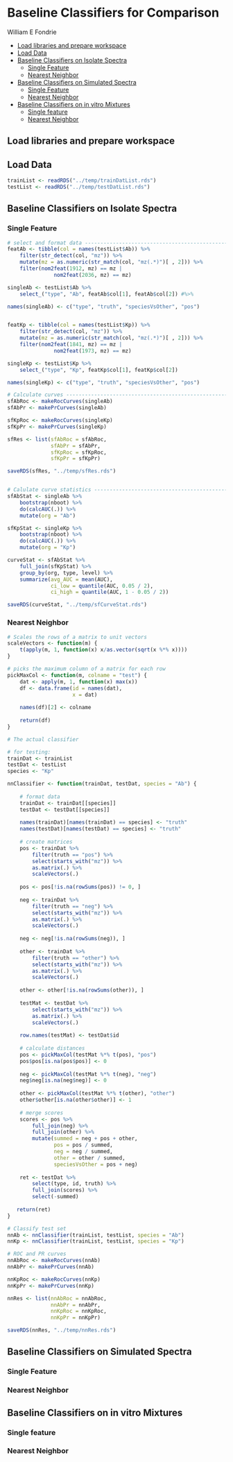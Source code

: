 Baseline Classifiers for Comparison
================
William E Fondrie

-   [Load libraries and prepare workspace](#load-libraries-and-prepare-workspace)
-   [Load Data](#load-data)
-   [Baseline Classifiers on Isolate Spectra](#baseline-classifiers-on-isolate-spectra)
    -   [Single Feature](#single-feature)
    -   [Nearest Neighbor](#nearest-neighbor)
-   [Baseline Classifiers on Simulated Spectra](#baseline-classifiers-on-simulated-spectra)
    -   [Single Feature](#single-feature-1)
    -   [Nearest Neighbor](#nearest-neighbor-1)
-   [Baseline Classifiers on in vitro Mixtures](#baseline-classifiers-on-in-vitro-mixtures)
    -   [Single feature](#single-feature-2)
    -   [Nearest Neighbor](#nearest-neighbor-2)

Load libraries and prepare workspace
------------------------------------

Load Data
---------

``` r
trainList <- readRDS("../temp/trainDatList.rds")
testList <- readRDS("../temp/testDatList.rds")
```

Baseline Classifiers on Isolate Spectra
---------------------------------------

### Single Feature

``` r
# select and format data -------------------------------------------------------
featAb <- tibble(col = names(testList$Ab)) %>%
    filter(str_detect(col, "mz")) %>%
    mutate(mz = as.numeric(str_match(col, "mz(.*)")[ , 2])) %>%
    filter(nom2feat(1912, mz) == mz |
               nom2feat(2036, mz) == mz)

singleAb <- testList$Ab %>%
    select_("type", "Ab", featAb$col[1], featAb$col[2]) #%>%

names(singleAb) <- c("type", "truth", "speciesVsOther", "pos")


featKp <- tibble(col = names(testList$Kp)) %>%
    filter(str_detect(col, "mz")) %>%
    mutate(mz = as.numeric(str_match(col, "mz(.*)")[ , 2])) %>%
    filter(nom2feat(1841, mz) == mz |
               nom2feat(1973, mz) == mz)

singleKp <- testList$Kp %>%
    select_("type", "Kp", featKp$col[1], featKp$col[2])

names(singleKp) <- c("type", "truth", "speciesVsOther", "pos")

# Calculate curves -------------------------------------------------------------
sfAbRoc <- makeRocCurves(singleAb)
sfAbPr <- makePrCurves(singleAb)

sfKpRoc <- makeRocCurves(singleKp)
sfKpPr <- makePrCurves(singleKp)

sfRes <- list(sfAbRoc = sfAbRoc,
              sfAbPr = sfAbPr,
              sfKpRoc = sfKpRoc,
              sfKpPr = sfKpPr)

saveRDS(sfRes, "../temp/sfRes.rds")


# Calulate curve statistics ----------------------------------------------------
sfAbStat <- singleAb %>%
    bootstrap(nboot) %>%
    do(calcAUC(.)) %>%
    mutate(org = "Ab")

sfKpStat <- singleKp %>%
    bootstrap(nboot) %>%
    do(calcAUC(.)) %>%
    mutate(org = "Kp")

curveStat <- sfAbStat %>%
    full_join(sfKpStat) %>% 
    group_by(org, type, level) %>%
    summarize(avg_AUC = mean(AUC),
              ci_low = quantile(AUC, 0.05 / 2),
              ci_high = quantile(AUC, 1 - 0.05 / 2))

saveRDS(curveStat, "../temp/sfCurveStat.rds")
```

### Nearest Neighbor

``` r
# Scales the rows of a matrix to unit vectors
scaleVectors <- function(m) {
    t(apply(m, 1, function(x) x/as.vector(sqrt(x %*% x))))
}

# picks the maximum column of a matrix for each row
pickMaxCol <- function(m, colname = "test") {
    dat <- apply(m, 1, function(x) max(x))
    df <- data.frame(id = names(dat),
                     x = dat)
    
    names(df)[2] <- colname
    
    return(df)
}

# The actual classifier

# for testing:
trainDat <- trainList
testDat <- testList
species <- "Kp"

nnClassifier <- function(trainDat, testDat, species = "Ab") {
    
    # format data
    trainDat <- trainDat[[species]]
    testDat <- testDat[[species]]
    
    names(trainDat)[names(trainDat) == species] <- "truth"
    names(testDat)[names(testDat) == species] <- "truth"
    
    # create matrices
    pos <- trainDat %>%
        filter(truth == "pos") %>%
        select(starts_with("mz")) %>%
        as.matrix(.) %>%
        scaleVectors(.)
    
    pos <- pos[!is.na(rowSums(pos)) != 0, ]
    
    neg <- trainDat %>%
        filter(truth == "neg") %>%
        select(starts_with("mz")) %>%
        as.matrix(.) %>%
        scaleVectors(.)
    
    neg <- neg[!is.na(rowSums(neg)), ]
    
    other <- trainDat %>%
        filter(truth == "other") %>%
        select(starts_with("mz")) %>%
        as.matrix(.) %>%
        scaleVectors(.)
    
    other <- other[!is.na(rowSums(other)), ]
    
    testMat <- testDat %>%
        select(starts_with("mz")) %>%
        as.matrix(.) %>%
        scaleVectors(.)
    
    row.names(testMat) <- testDat$id
    
    # calculate distances
    pos <- pickMaxCol(testMat %*% t(pos), "pos")
    pos$pos[is.na(pos$pos)] <- 0
    
    neg <- pickMaxCol(testMat %*% t(neg), "neg")
    neg$neg[is.na(neg$neg)] <- 0
    
    other <- pickMaxCol(testMat %*% t(other), "other")
    other$other[is.na(other$other)] <- 1
    
    # merge scores
    scores <- pos %>%
        full_join(neg) %>%
        full_join(other) %>%
        mutate(summed = neg + pos + other,
               pos = pos / summed,
               neg = neg / summed,
               other = other / summed,
               speciesVsOther = pos + neg)
    
    ret <- testDat %>%
        select(type, id, truth) %>%
        full_join(scores) %>%
        select(-summed)
    
   return(ret) 
}

# Classify test set
nnAb <- nnClassifier(trainList, testList, species = "Ab")
nnKp <- nnClassifier(trainList, testList, species = "Kp")

# ROC and PR curves
nnAbRoc <- makeRocCurves(nnAb)
nnAbPr <- makePrCurves(nnAb)

nnKpRoc <- makeRocCurves(nnKp)
nnKpPr <- makePrCurves(nnKp)

nnRes <- list(nnAbRoc = nnAbRoc,
              nnAbPr = nnAbPr,
              nnKpRoc = nnKpRoc,
              nnKpPr = nnKpPr)

saveRDS(nnRes, "../temp/nnRes.rds")
```

Baseline Classifiers on Simulated Spectra
-----------------------------------------

### Single Feature

### Nearest Neighbor

Baseline Classifiers on in vitro Mixtures
-----------------------------------------

### Single feature

### Nearest Neighbor
